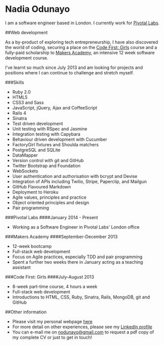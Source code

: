 # Nadia Odunayo

I am a software engineer based in London. I currently work for [Pivotal Labs](http://www.pivotallabs.com).

##Web development

As a by-product of exploring tech entrepreneurship, I have also discovered the world of coding, securing a place on the [Code First: Girls](http://www.codefirstgirls.org.uk/) course and a fully-paid scholarship to [Makers Academy](http://www.makersacademy.com), an intensive 12 week software development course.

I've learnt so much since July 2013 and am looking for projects and positions where I can continue to challenge and stretch myself.

###Skills

* Ruby 2.0
* HTML5
* CSS3 and Sass
* JavaScript, jQuery, Ajax and CoffeeScript
* Rails 4
* Sinatra
* Test­ driven development
* Unit testing with RSpec and Jasmine
* Integration testing with Capybara
* Behaviour driven development with Cucumber
* FactoryGirl fixtures and Shoulda matchers
* PostgreSQL and SQLite
* DataMapper
* Version control with git and GitHub
* Twitter Bootstrap and Foundation
* WebSockets
* User authentication and authorisation with bcrypt and Devise
* Integration of APIs including Twilio, Stripe, Paperclip, and Mailgun
* GitHub Flavoured Markdown
* Deployment to Heroku
* Agile values, principles and practice
* Object­ oriented principles and design
* Pair programming

###Pivotal Labs
####January 2014 - Present

* Working as a Software Engineer in Pivotal Labs' London office


###Makers Academy
####September-December 2013

* 12-week bootcamp
* Full-stack web development
* Focus on Agile practices, especially TDD and pair programming
* Spent a further two weeks there in January acting as a teaching assistant


###Code First: Girls
####July-August 2013

* 8-week part-time course, 4 hours a week
* Full-stack web development
* Introductions to HTML, CSS, Ruby, Sinatra, Rails, MongoDB, git and GitHub


##Other information

* Please visit my personal webpage [here](http://www.nadiaodunayo.com)
* For more detail on other experiences, please see my [LinkedIn profile](http://www.linkedin.com/in/nodunayo)
* You can e-mail me on nodunayo@gmail.com to request a pdf copy of my complete CV or just to get in touch!
